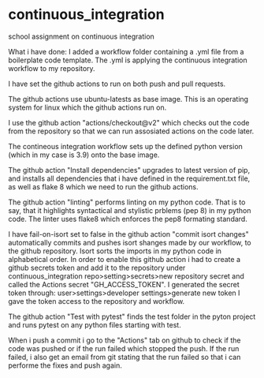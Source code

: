 # continuous_integration
school assignment on continuous integration

What i have done:
  I added a workflow folder containing a .yml file 
  from a boilerplate code template. The .yml is
  applying the continuous integration workflow to
  my repository.
  
  I have set the github actions to run on both push
  and pull requests.
  
  The github actions use ubuntu-latests as base image.
  This is an operating system for linux which the
  github actions run on.
  
  I use the github action "actions/checkout@v2" which
  checks out the code from the repository so that we
  can run assosiated actions on the code later.
  
  The contineous integration workflow sets up the defined
  python version (which in my case is 3.9) onto the base image.
  
  The github action "Install dependencies" upgrades to
  latest version of pip, and installs all dependencies
  that i have defined in the requirement.txt file, as
  well as flake 8 which we need to run the
  github actions.
  
  The github action "linting" performs linting on my
  python code. That is to say, that it highlights
  syntactical and stylistic prblems (pep 8) in my python
  code. The linter uses flake8 which enforces the pep8
  formating standard.
  
  I have fail-on-isort set to false in the github action
  "commit isort changes" automatically commits and
  pushes isort shanges made by our workflow,
  to the github repository. Isort sorts the imports in my
  python code in alphabetical order. In order to enable
  this github action i had to create a github secrets
  token and add it to the repository under
  continuous_integration repo>setting>secrets>new repository secret
  and called the Actions secret "GH_ACCESS_TOKEN".
  I generated the secret token through:
  user>settings>developer settings>generate new token
  I gave the token access to the repository and workflow.
  
  The github action "Test with pytest" finds the test
  folder in the pyton project and runs pytest on any
  python files starting with test.
  
  When i push a commit i go to the "Actions" tab on
  github to check if the code was pushed or if the
  run failed which stopped the push. If the run failed,
  i also get an email from git stating that the run
  failed so that i can performe the fixes and push again.
  
  
